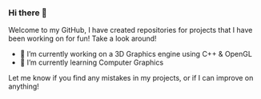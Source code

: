 ### Hi there 👋

<!--
**amrtsg/amrtsg** is a ✨ _special_ ✨ repository because its `README.md` (this file) appears on your GitHub profile.

Here are some ideas to get you started:

- 🔭 I’m currently working on ...
- 🌱 I’m currently learning ...
- 👯 I’m looking to collaborate on ...
- 🤔 I’m looking for help with ...
- 💬 Ask me about ...
- 📫 How to reach me: ...
- 😄 Pronouns: ...
- ⚡ Fun fact: ...
-->

Welcome to my GitHub, I have created repositories for projects that I have been working on for fun!
Take a look around!

- 🔭 I’m currently working on a 3D Graphics engine using C++ & OpenGL
- 🌱 I’m currently learning Computer Graphics

Let me know if you find any mistakes in my projects, or if I can improve on anything!
